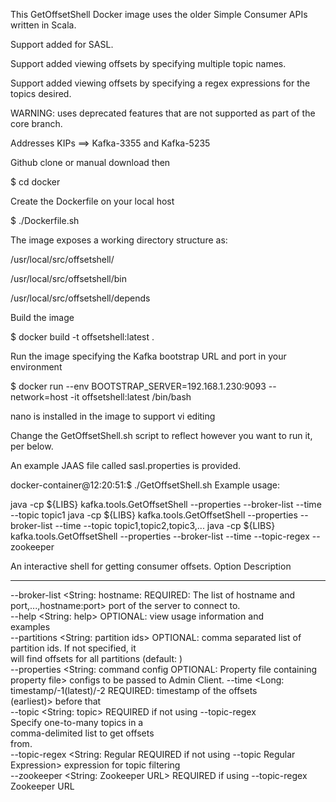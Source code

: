 This GetOffsetShell Docker image uses the older Simple Consumer APIs written in Scala.

Support added for SASL.

Support added viewing offsets by specifying multiple topic names.

Support added viewing offsets by specifying a regex expressions for the topics desired.

WARNING: uses deprecated features that are not supported as part of the core branch.

Addresses KIPs ==> Kafka-3355 and Kafka-5235

Github clone or manual download then

$ cd docker

Create the Dockerfile on your local host

$ ./Dockerfile.sh


The image exposes a working directory structure as:

/usr/local/src/offsetshell/

/usr/local/src/offsetshell/bin

/usr/local/src/offsetshell/depends


Build the image

$ docker build -t offsetshell:latest .

Run the image specifying the Kafka bootstrap URL and port in your environment

$ docker run --env BOOTSTRAP_SERVER=192.168.1.230:9093 --network=host -it offsetshell:latest /bin/bash

nano is installed in the image to support vi editing

Change the GetOffsetShell.sh script to reflect however you want to run it, per below.

An example JAAS file called sasl.properties is provided.


docker-container@12:20:51:$ ./GetOffsetShell.sh
Example usage:

java -cp ${LIBS} kafka.tools.GetOffsetShell
                      --properties <JAAS security configuration>
                      --broker-list <bootstrap servers with ports>
                      --time <offset timestamp>
                      --topic topic1
java -cp ${LIBS} kafka.tools.GetOffsetShell
                      --properties <JAAS security configuration>
                      --broker-list <bootstrap servers>
                      --time <offset timestamp>
                      --topic topic1,topic2,topic3,...
java -cp ${LIBS} kafka.tools.GetOffsetShell
                      --properties <JAAS security configuration>
                      --broker-list <bootstrap servers>
                      --time <offset timestamp>
                      --topic-regex <regular expression> 
                      --zookeeper <zookeepr url with port>

An interactive shell for getting consumer offsets.
Option                                 Description                            
------                                 -----------                            
--broker-list <String: hostname:       REQUIRED: The list of hostname and     
  port,...,hostname:port>                port of the server to connect to.    
--help <String: help>                  OPTIONAL: view usage information and   
                                         examples                             
--partitions <String: partition ids>   OPTIONAL: comma separated list of      
                                         partition ids. If not specified, it  
                                         will find offsets for all partitions 
                                         (default: )                          
--properties <String: command config   OPTIONAL: Property file containing     
  property file>                         configs to be passed to Admin Client.
--time <Long: timestamp/-1(latest)/-2  REQUIRED: timestamp of the offsets     
  (earliest)>                            before that                          
--topic <String: topic>                REQUIRED if not using --topic-regex    
                                         Specify one-to-many topics in a      
                                         comma-delimited list to get offsets  
                                         from.                                
--topic-regex <String: Regular         REQUIRED if not using --topic Regular  
  Expression>                            expression for topic filtering       
--zookeeper <String: Zookeeper URL>    REQUIRED if using --topic-regex        
                                         Zookeeper URL         
